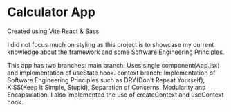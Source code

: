 # Calculator App

Created using Vite React & Sass

I did not focus much on styling as this project is to showcase my current knowledge about the framework and some Software Engineering Principles.

This app has two branches: main branch: Uses single component(App.jsx) and implementation of useState hook. context branch: Implementation of Software Engineering Principles such as DRY(Don't Repeat Yourself), KISS(Keep It Simple, Stupid), Separation of Concerns, Modularity and Encapsulation. I also implemented the use of createContext and useContext hook.
